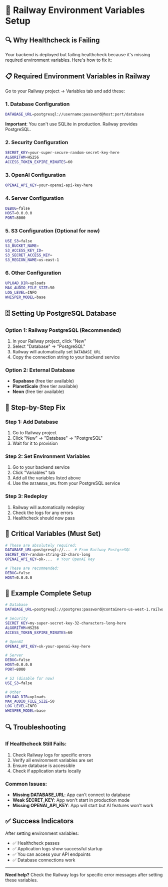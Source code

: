 # 🚀 Railway Environment Variables Setup

## 🔍 **Why Healthcheck is Failing**

Your backend is deployed but failing healthcheck because it's missing required environment variables. Here's how to fix it:

## 📋 **Required Environment Variables in Railway**

Go to your Railway project → Variables tab and add these:

### **1. Database Configuration**
```bash
DATABASE_URL=postgresql://username:password@host:port/database
```
**Important**: You can't use SQLite in production. Railway provides PostgreSQL.

### **2. Security Configuration**
```bash
SECRET_KEY=your-super-secure-random-secret-key-here
ALGORITHM=HS256
ACCESS_TOKEN_EXPIRE_MINUTES=60
```

### **3. OpenAI Configuration**
```bash
OPENAI_API_KEY=your-openai-api-key-here
```

### **4. Server Configuration**
```bash
DEBUG=false
HOST=0.0.0.0
PORT=8000
```

### **5. S3 Configuration (Optional for now)**
```bash
USE_S3=false
S3_BUCKET_NAME=
S3_ACCESS_KEY_ID=
S3_SECRET_ACCESS_KEY=
S3_REGION_NAME=us-east-1
```

### **6. Other Configuration**
```bash
UPLOAD_DIR=uploads
MAX_AUDIO_FILE_SIZE=50
LOG_LEVEL=INFO
WHISPER_MODEL=base
```

## 🗄️ **Setting Up PostgreSQL Database**

### **Option 1: Railway PostgreSQL (Recommended)**
1. In your Railway project, click "New"
2. Select "Database" → "PostgreSQL"
3. Railway will automatically set `DATABASE_URL`
4. Copy the connection string to your backend service

### **Option 2: External Database**
- **Supabase** (free tier available)
- **PlanetScale** (free tier available)
- **Neon** (free tier available)

## 🔧 **Step-by-Step Fix**

### **Step 1: Add Database**
1. Go to Railway project
2. Click "New" → "Database" → "PostgreSQL"
3. Wait for it to provision

### **Step 2: Set Environment Variables**
1. Go to your backend service
2. Click "Variables" tab
3. Add all the variables listed above
4. Use the `DATABASE_URL` from your PostgreSQL service

### **Step 3: Redeploy**
1. Railway will automatically redeploy
2. Check the logs for any errors
3. Healthcheck should now pass

## 🚨 **Critical Variables (Must Set)**

```bash
# These are absolutely required:
DATABASE_URL=postgresql://...  # From Railway PostgreSQL
SECRET_KEY=random-string-32-chars-long
OPENAI_API_KEY=sk-...  # Your OpenAI key

# These are recommended:
DEBUG=false
HOST=0.0.0.0
```

## 📝 **Example Complete Setup**

```bash
# Database
DATABASE_URL=postgresql://postgres:password@containers-us-west-1.railway.app:5432/railway

# Security
SECRET_KEY=my-super-secret-key-32-characters-long-here
ALGORITHM=HS256
ACCESS_TOKEN_EXPIRE_MINUTES=60

# OpenAI
OPENAI_API_KEY=sk-your-openai-key-here

# Server
DEBUG=false
HOST=0.0.0.0
PORT=8000

# S3 (disable for now)
USE_S3=false

# Other
UPLOAD_DIR=uploads
MAX_AUDIO_FILE_SIZE=50
LOG_LEVEL=INFO
WHISPER_MODEL=base
```

## 🔍 **Troubleshooting**

### **If Healthcheck Still Fails:**
1. Check Railway logs for specific errors
2. Verify all environment variables are set
3. Ensure database is accessible
4. Check if application starts locally

### **Common Issues:**
- **Missing DATABASE_URL**: App can't connect to database
- **Weak SECRET_KEY**: App won't start in production mode
- **Missing OPENAI_API_KEY**: App will start but AI features won't work

## ✅ **Success Indicators**

After setting environment variables:
- ✅ Healthcheck passes
- ✅ Application logs show successful startup
- ✅ You can access your API endpoints
- ✅ Database connections work

---

**Need help?** Check the Railway logs for specific error messages after setting these variables.
